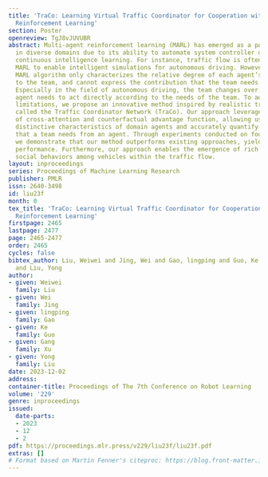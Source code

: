 ```yaml
---
title: 'TraCo: Learning Virtual Traffic Coordinator for Cooperation with Multi-Agent
  Reinforcement Learning'
section: Poster
openreview: TgJ8vJUVUBR
abstract: Multi-agent reinforcement learning (MARL) has emerged as a popular technique
  in diverse domains due to its ability to automate system controller design and facilitate
  continuous intelligence learning. For instance, traffic flow is often trained with
  MARL to enable intelligent simulations for autonomous driving. However, The existing
  MARL algorithm only characterizes the relative degree of each agent’s contribution
  to the team, and cannot express the contribution that the team needs from the agent.
  Especially in the field of autonomous driving, the team changes over time, and the
  agent needs to act directly according to the needs of the team. To address these
  limitations, we propose an innovative method inspired by realistic traffic coordinators
  called the Traffic Coordinator Network (TraCo). Our approach leverages a combination
  of cross-attention and counterfactual advantage function, allowing us to extract
  distinctive characteristics of domain agents and accurately quantify the contribution
  that a team needs from an agent. Through experiments conducted on four traffic tasks,
  we demonstrate that our method outperforms existing approaches, yielding superior
  performance. Furthermore, our approach enables the emergence of rich and diverse
  social behaviors among vehicles within the traffic flow.
layout: inproceedings
series: Proceedings of Machine Learning Research
publisher: PMLR
issn: 2640-3498
id: liu23f
month: 0
tex_title: 'TraCo: Learning Virtual Traffic Coordinator for Cooperation with Multi-Agent
  Reinforcement Learning'
firstpage: 2465
lastpage: 2477
page: 2465-2477
order: 2465
cycles: false
bibtex_author: Liu, Weiwei and Jing, Wei and Gao, lingping and Guo, Ke and Xu, Gang
  and Liu, Yong
author:
- given: Weiwei
  family: Liu
- given: Wei
  family: Jing
- given: lingping
  family: Gao
- given: Ke
  family: Guo
- given: Gang
  family: Xu
- given: Yong
  family: Liu
date: 2023-12-02
address:
container-title: Proceedings of The 7th Conference on Robot Learning
volume: '229'
genre: inproceedings
issued:
  date-parts:
  - 2023
  - 12
  - 2
pdf: https://proceedings.mlr.press/v229/liu23f/liu23f.pdf
extras: []
# Format based on Martin Fenner's citeproc: https://blog.front-matter.io/posts/citeproc-yaml-for-bibliographies/
---
```

